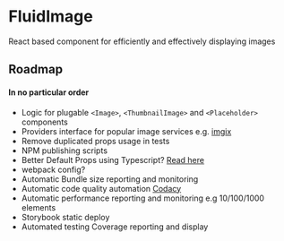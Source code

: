 # FluidImage
React based component for efficiently and effectively displaying images


## Roadmap

#### In no particular order

- Logic for plugable `<Image>`, `<ThumbnailImage>` and `<Placeholder>` components
- Providers interface for popular image services e.g. [imgix](https://docs.imgix.com/apis/url)
- Remove duplicated props usage in tests
- NPM publishing scripts
- Better Default Props using Typescript? [Read here](https://levelup.gitconnected.com/ultimate-react-component-patterns-with-typescript-2-8-82990c516935)
- webpack config?
- Automatic Bundle size reporting and monitoring
- Automatic code quality automation [Codacy](http://codacy.com/)
- Automatic performance reporting and monitoring e.g 10/100/1000 elements
- Storybook static deploy
- Automated testing Coverage reporting and display
